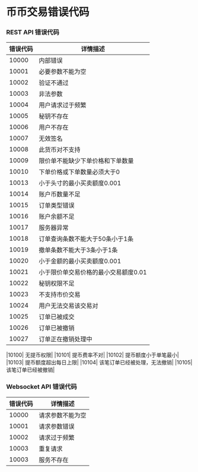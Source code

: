 # 币币交易错误代码

### REST API 错误代码

|错误代码|详情描述|
|-|-|
|10000|内部错误|
|10001|必要参数不能为空|
|10002|	验证不通过|
|10003|	非法参数|
|10004|	用户请求过于频繁|
|10005|	秘钥不存在|
|10006|	用户不存在|
|10007|	无效签名|
|10008|	此货币对不支持|
|10009|	限价单不能缺少下单价格和下单数量|
|10010|	下单价格或下单数量必须大于0|
|10013|	小于头寸的最小买卖额度0.001|
|10014|	账户币数量不足|
|10015|	订单类型错误|
|10016|	账户余额不足|
|10017|	服务器异常|
|10018|	订单查询条数不能大于50条小于1条|
|10019|	撤单条数不能大于3条小于1条|
|10020|	小于金额的最小买卖额度0.001|
|10021|	小于限价单交易价格的最小交易额度0.01|
|10022|	秘钥权限不足|
|10023|	不支持市价交易|
|10024|	用户无法交易该交易对|
|10025|	订单已被成交|
|10026|	订单已被撤销|
|10027|	订单正在撤销处理中|

|10100|	无提币权限|
|10101|	提币费率不对|
|10102|	提币额度小于单笔最小|
|10103|	提币额度超出每日上限|
|10104|	该笔订单已经被处理，无法撤销|
|10105|	该笔订单已经被撤销|


### Websocket API 错误代码
|错误代码|	详情描述|
|-|-|
|10000|	请求参数不能为空|
|10001|	请求参数错误|
|10002|	请求过于频繁|
|10003|	重复请求|
|10003|	服务不存在|
